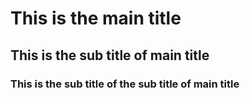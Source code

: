 # This is the main title
## This is the sub title of main title
### This is the sub title of the sub title of main title
